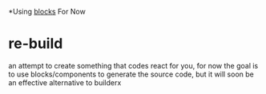 *Using [blocks](github.com/blocks) For Now
# re-build
an attempt to create something that codes react  for you, for now the goal is to use blocks/components to generate the source code, but it will soon be an effective alternative to builderx


